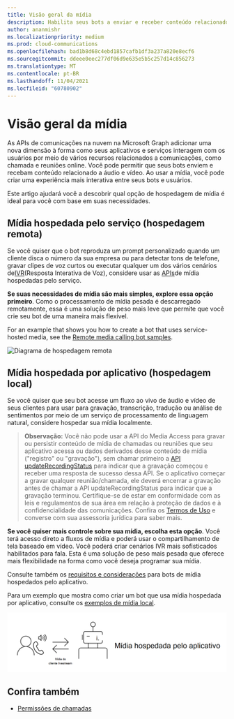 ```yaml
---
title: Visão geral da mídia
description: Habilita seus bots a enviar e receber conteúdo relacionado a áudio e vídeo.
author: ananmishr
ms.localizationpriority: medium
ms.prod: cloud-communications
ms.openlocfilehash: bad1b8d68c4ebd1857cafb1df3a237a820e8ecf6
ms.sourcegitcommit: ddeee0eec277df06d9e635e5b5c257d14c856273
ms.translationtype: MT
ms.contentlocale: pt-BR
ms.lasthandoff: 11/04/2021
ms.locfileid: "60780902"
---
```

# <a name="media-overview"></a>Visão geral da mídia

As APIs de comunicações na nuvem na Microsoft Graph adicionar uma nova dimensão à forma como seus aplicativos e serviços interagem com os usuários por meio de vários recursos relacionados a comunicações, como chamada e reuniões online. Você pode permitir que seus bots enviem e recebam conteúdo relacionado a áudio e vídeo. Ao usar a mídia, você pode criar uma experiência mais interativa entre seus bots e usuários.

Este artigo ajudará você a descobrir qual opção de hospedagem de mídia é ideal para você com base em suas necessidades.

## <a name="service-hosted-media-remote-hosting"></a>Mídia hospedada pelo serviço (hospedagem remota)
Se você quiser que o bot reproduza um prompt personalizado quando um cliente disca o número da sua empresa ou para detectar tons de telefone, gravar clipes de voz curtos ou executar qualquer um dos vários cenários de[IVR](/graph/api/resources/calls-api-ivr-overview)(Resposta Interativa de Voz), considere usar as [APIs](/graph/api/resources/communications-api-overview)de mídia hospedadas pelo serviço.

**Se suas necessidades de mídia são mais simples, explore essa opção primeiro**. Como o processamento de mídia pesada é descarregado remotamente, essa é uma solução de peso mais leve que permite que você crie seu bot de uma maneira mais flexível.

For an example that shows you how to create a bot that uses service-hosted media, see the [Remote media calling bot samples](https://github.com/microsoftgraph/microsoft-graph-comms-samples/tree/master/Samples/V1.0Samples/RemoteMediaSamples).

![Diagrama de hospedagem remota](images/communications-remote-media.PNG)

## <a name="application-hosted-media-local-hosting"></a>Mídia hospedada por aplicativo (hospedagem local)
Se você quiser que seu bot acesse um fluxo ao vivo de áudio e vídeo de seus clientes para usar para gravação, transcrição, tradução ou análise de sentimentos por meio de um serviço de processamento de linguagem natural, considere hospedar sua mídia localmente.

>**Observação:** Você  não pode usar a API do Media Access para gravar ou persistir conteúdo de mídia de chamadas ou reuniões que seu aplicativo acessa ou dados derivados desse conteúdo de mídia ("registro" ou "gravação"), sem chamar primeiro a [API updateRecordingStatus](/graph/api/call-updaterecordingstatus) para indicar que a gravação começou e receber uma resposta de sucesso dessa API. Se o aplicativo começar a gravar qualquer reunião/chamada, ele deverá encerrar a gravação antes de chamar a API updateRecordingStatus para indicar que a gravação terminou. Certifique-se de estar em conformidade com as leis e regulamentos de sua área em relação à proteção de dados e à confidencialidade das comunicações. Confira os [Termos de Uso](/legal/microsoft-apis/terms-of-use) e converse com sua assessoria jurídica para saber mais.

**Se você quiser mais controle sobre sua mídia, escolha esta opção**. Você terá acesso direto a fluxos de mídia e poderá usar o compartilhamento de tela baseado em vídeo. Você poderá criar cenários IVR mais sofisticados habilitados para fala. Esta é uma solução de peso mais pesada que oferece mais flexibilidade na forma como você deseja programar sua mídia.

Consulte também os [requisitos e considerações](/microsoftteams/platform/concepts/calls-and-meetings/requirements-considerations-application-hosted-media-bots) para bots de mídia hospedados pelo aplicativo.

Para um exemplo que mostra como criar um bot que usa mídia hospedada por aplicativo, consulte os [exemplos de mídia local](https://github.com/microsoftgraph/microsoft-graph-comms-samples/tree/master/Samples/V1.0Samples/LocalMediaSamples).

![Diagrama de hospedagem local](images/communications-local-media.PNG)

## <a name="see-also"></a>Confira também

- [Permissões de chamadas](./permissions-reference.md#calls-permissions)
